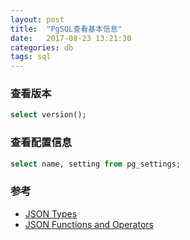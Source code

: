 ```yaml
---
layout: post
title:  "PgSQL查看基本信息"
date:   2017-08-23 13:21:30
categories: db
tags: sql
---
```


### 查看版本
```sql
select version();
```

### 查看配置信息
```sql
select name, setting from pg_settings;
```

### 参考
+ [JSON Types](https://www.postgresql.org/docs/10/datatype-json.html)
+ [JSON Functions and Operators](https://www.postgresql.org/docs/9.5/functions-json.html)
